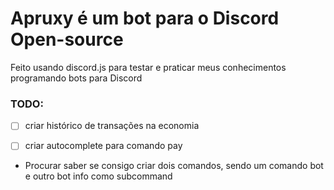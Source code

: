 # Apruxy é um bot para o Discord Open-source

Feito usando discord.js para testar e praticar meus conhecimentos programando bots para Discord

### TODO:

- [ ] criar histórico de transações na economia

- [ ] criar autocomplete para comando pay


- Procurar saber se consigo criar dois comandos, sendo um comando bot e outro bot info como subcommand